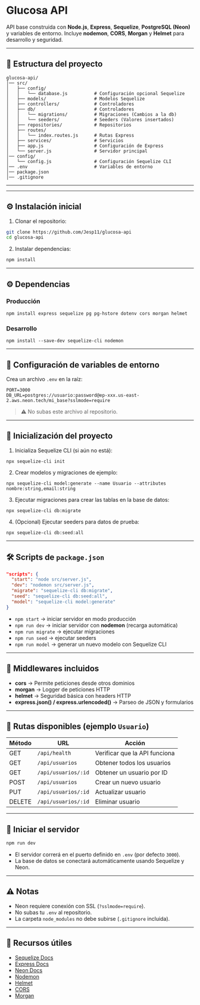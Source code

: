 # Glucosa API

API base construida con **Node.js**, **Express**, **Sequelize**, **PostgreSQL (Neon)** y variables de entorno.
Incluye **nodemon**, **CORS**, **Morgan** y **Helmet** para desarrollo y seguridad.

---

## 📁 Estructura del proyecto

```
glucosa-api/
│── src/
│   ├── config/
│   │   └── database.js          # Configuración opcional Sequelize
│   ├── models/                  # Modelos Sequelize
│   ├── controllers/             # Controladores 
│   ├── db/                      # Controladores 
│   │   └── migrations/          # Migraciones (Cambios a la db)
│   │   └── seeders/             # Seeders (Valores insertados)
│   ├── repositories/            # Repositorios
│   ├── routes/
│   │   └── index.routes.js      # Rutas Express
│   ├── services/                # Servicios
│   ├── app.js                   # Configuración de Express
│   └── server.js                # Servidor principal
│── config/
│   └── config.js                # Configuración Sequelize CLI
│── .env                         # Variables de entorno
│── package.json
│── .gitignore
```

---
---

## ⚙️ Instalación inicial

1. Clonar el repositorio:

```bash
git clone https://github.com/Jesp11/glucosa-api
cd glucosa-api
```

2. Instalar dependencias:

```bash
npm install
```

---

## ⚙️ Dependencias

### Producción

```
npm install express sequelize pg pg-hstore dotenv cors morgan helmet
```

### Desarrollo

```
npm install --save-dev sequelize-cli nodemon
```

---

## 📝 Configuración de variables de entorno

Crea un archivo `.env` en la raíz:

```
PORT=3000
DB_URL=postgres://usuario:password@ep-xxx.us-east-2.aws.neon.tech/mi_base?sslmode=require
```
> ⚠️ No subas este archivo al repositorio.
---

## 🚀 Inicialización del proyecto

1. Inicializa Sequelize CLI (si aún no está):

```
npx sequelize-cli init
```

2. Crear modelos y migraciones de ejemplo:

```
npx sequelize-cli model:generate --name Usuario --attributes nombre:string,email:string
```

3. Ejecutar migraciones para crear las tablas en la base de datos:

```
npx sequelize-cli db:migrate
```

4. (Opcional) Ejecutar seeders para datos de prueba:

```
npx sequelize-cli db:seed:all
```

---

## 🛠️ Scripts de `package.json`

```json
"scripts": {
  "start": "node src/server.js",
  "dev": "nodemon src/server.js",
  "migrate": "sequelize-cli db:migrate",
  "seed": "sequelize-cli db:seed:all",
  "model": "sequelize-cli model:generate"
}
```

* `npm start` → iniciar servidor en modo producción
* `npm run dev` → iniciar servidor con **nodemon** (recarga automática)
* `npm run migrate` → ejecutar migraciones
* `npm run seed` → ejecutar seeders
* `npm run model` → generar un nuevo modelo con Sequelize CLI

---

## 🔹 Middlewares incluidos

* **cors** → Permite peticiones desde otros dominios
* **morgan** → Logger de peticiones HTTP
* **helmet** → Seguridad básica con headers HTTP
* **express.json() / express.urlencoded()** → Parseo de JSON y formularios

---

## 🔹 Rutas disponibles (ejemplo `Usuario`)

| Método | URL                 | Acción                        |
| ------ | ------------------- | ----------------------------- |
| GET    | `/api/health`       | Verificar que la API funciona |
| GET    | `/api/usuarios`     | Obtener todos los usuarios    |
| GET    | `/api/usuarios/:id` | Obtener un usuario por ID     |
| POST   | `/api/usuarios`     | Crear un nuevo usuario        |
| PUT    | `/api/usuarios/:id` | Actualizar usuario            |
| DELETE | `/api/usuarios/:id` | Eliminar usuario              |

---

## 🔹 Iniciar el servidor

```bash
npm run dev
```

* El servidor correrá en el puerto definido en `.env` (por defecto `3000`).
* La base de datos se conectará automáticamente usando Sequelize y Neon.

---

## ⚠️ Notas

* Neon requiere conexión con SSL (`?sslmode=require`).
* No subas tu `.env` al repositorio.
* La carpeta `node_modules` no debe subirse (`.gitignore` incluida).

---

## 📌 Recursos útiles

* [Sequelize Docs](https://sequelize.org/)
* [Express Docs](https://expressjs.com/)
* [Neon Docs](https://neon.tech/docs)
* [Nodemon](https://nodemon.io/)
* [Helmet](https://helmetjs.github.io/)
* [CORS](https://www.npmjs.com/package/cors)
* [Morgan](https://www.npmjs.com/package/morgan)

